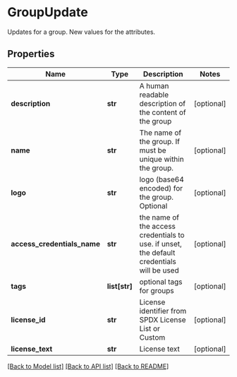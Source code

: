 # GroupUpdate

Updates for a group. New values for the attributes.
## Properties
Name | Type | Description | Notes
------------ | ------------- | ------------- | -------------
**description** | **str** | A human readable description of the content of the group | [optional] 
**name** | **str** | The name of the group. If must be unique within the group. | [optional] 
**logo** | **str** | logo (base64 encoded) for the group. Optional | [optional] 
**access_credentials_name** | **str** | the name of the access credentials to use. if unset, the default credentials will be used | [optional] 
**tags** | **list[str]** | optional tags for groups | [optional] 
**license_id** | **str** | License identifier from SPDX License List or Custom | [optional] 
**license_text** | **str** | License text | [optional] 

[[Back to Model list]](../README.md#documentation-for-models) [[Back to API list]](../README.md#documentation-for-api-endpoints) [[Back to README]](../README.md)



